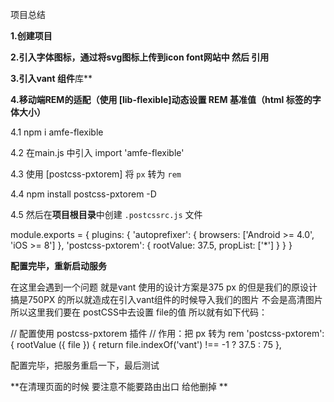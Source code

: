 项目总结

**1.创建项目**

**2.引入字体图标，通过将svg图标上传到icon font网站中 然后 引用**

**3.引入vant 组件**库**

**4.移动端REM的适配（**使用 [lib-flexible]动态设置 REM 基准值（html 标签的字体大小**）**

4.1   npm i amfe-flexible

4.2  在main.js 中引入 import 'amfe-flexible'

4.3  使用 [postcss-pxtorem] 将 `px` 转为 `rem`

4.4  npm install postcss-pxtorem -D

4.5  然后在**项目根目录**中创建 `.postcssrc.js` 文件

module.exports = {
plugins: {
'autoprefixer': {
browsers: ['Android >= 4.0', 'iOS >= 8']
},
'postcss-pxtorem': {
rootValue: 37.5,
propList: ['*']
}
}
}

**配置完毕，重新启动服务**

在这里会遇到一个问题  就是vant 使用的设计方案是375 px 的但是我们的原设计搞是750PX 的所以就造成在引入vant组件的时候导入我们的图片 不会是高清图片 所以这里我们要在 postCSS中去设置 file的值  所以就有如下代码：

// 配置使用 postcss-pxtorem 插件
// 作用：把 px 转为 rem
'postcss-pxtorem': {
rootValue ({ file }) {
return file.indexOf('vant') !== -1 ? 37.5 : 75
},

配置完毕，把服务重启一下，最后测试

**在清理页面的时候 要注意不能要路由出口 给他删掉  **
